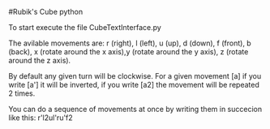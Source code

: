 #Rubik's Cube python

To start execute the file CubeTextInterface.py

The avilable movements are:
r (right), l (left), u (up), d (down), f (front), b (back), x (rotate around the x axis),y (rotate around the y axis), z (rotate around the z axis).

By default any given turn will be clockwise.
For a given movement [a] if you write [a'] it will be inverted, if you write [a2] the movement will be repeated 2 times.

You can do a sequence of movements at once by writing them in succecion like this: r'l2ul'ru'f2 
